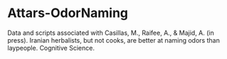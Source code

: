 # Attars-OdorNaming
Data and scripts associated with Casillas, M., Raifee, A., &amp; Majid, A. (in press). Iranian herbalists, but not cooks, are better at naming odors than laypeople. Cognitive Science.
